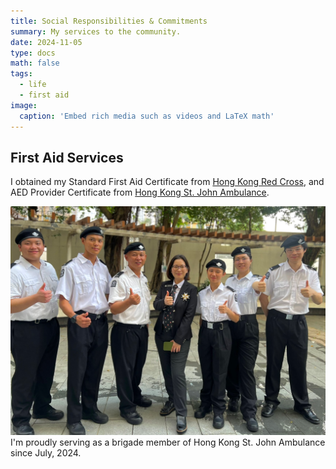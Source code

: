 ```yaml
---
title: Social Responsibilities & Commitments
summary: My services to the community.
date: 2024-11-05
type: docs
math: false
tags:
  - life
  - first aid
image:
  caption: 'Embed rich media such as videos and LaTeX math'
---
```


## First Aid Services
I obtained my Standard First Aid Certificate from [Hong Kong Red Cross](https://training.redcross.org.hk/tms/en/main.jspx), and AED Provider Certificate from [Hong Kong St. John Ambulance](https://www.stjohn.org.hk/en/training-courses/course/automated-external-defibrillation-provider).

![Scenario 1: Across columns](hksj1.png)
I'm proudly serving as a brigade member of Hong Kong St. John Ambulance since July, 2024.